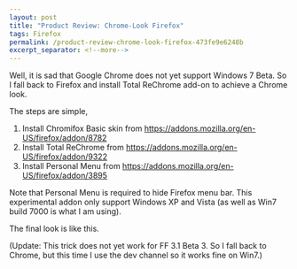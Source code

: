 ```yaml
---
layout: post
title: "Product Review: Chrome-Look Firefox"
tags: Firefox
permalink: /product-review-chrome-look-firefox-473fe9e6248b
excerpt_separator: <!--more-->
---
```

Well, it is sad that Google Chrome does not yet support Windows 7 Beta. So I fall back to Firefox and install Total ReChrome add-on to achieve a Chrome look.
<!--more-->

The steps are simple,

1. Install Chromifox Basic skin from https://addons.mozilla.org/en-US/firefox/addon/8782
1. Install Total ReChrome from https://addons.mozilla.org/en-US/firefox/addon/9322
1. Install Personal Menu from https://addons.mozilla.org/en-US/firefox/addon/3895

Note that Personal Menu is required to hide Firefox menu bar. This experimental addon only support Windows XP and Vista (as well as Win7 build 7000 is what I am using).

The final look is like this.

(Update: This trick does not yet work for FF 3.1 Beta 3. So I fall back to Chrome, but this time I use the dev channel so it works fine on Win7.)
